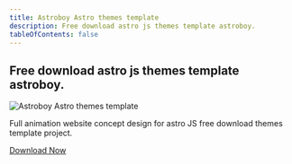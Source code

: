 ```yaml
---
title: Astroboy Astro themes template
description: Free download astro js themes template astroboy.
tableOfContents: false
---
```

## Free download astro js themes template astroboy.

![Astroboy Astro themes template](https://wsrv.nl/?url=https://public-files.gumroad.com/odmx842vpvux2ci4q0xc9nd04p81&w=800&output=webp)

Full animation website concept design for astro JS free download themes template project. 


<a href="https://www.hockeycomputindo.com/themes/astro/astro-js-template/" class="butona">Download Now</a> 


